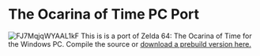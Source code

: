 # The Ocarina of Time PC Port

![FJ7MqjqWYAAL1kF](https://user-images.githubusercontent.com/98375859/150930061-bcd8b1b2-6abf-4531-a89e-b9bb619a8bd4.png)
This is is a port of Zelda 64: The Ocarina of Time for the Windows PC. Compile the source or [download a prebuild version here.](https://mega.nz/file/3UdEBDjI#HlO0mUojScKTO4NYzO_v_afaD3xTMxlanZEX7xGBOrY)
